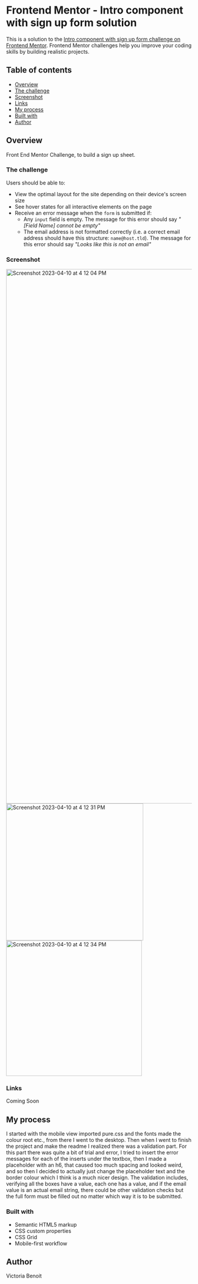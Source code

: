 # Frontend Mentor - Intro component with sign up form solution

This is a solution to the [Intro component with sign up form challenge on Frontend Mentor](https://www.frontendmentor.io/challenges/intro-component-with-signup-form-5cf91bd49edda32581d28fd1). Frontend Mentor challenges help you improve your coding skills by building realistic projects. 

## Table of contents

- [Overview](#overview)
- [The challenge](#the-challenge)
- [Screenshot](#screenshot)
- [Links](#links)
- [My process](#my-process)
- [Built with](#built-with)
- [Author](#author)

## Overview
Front End Mentor Challenge, to build a sign up sheet.

### The challenge

Users should be able to:

- View the optimal layout for the site depending on their device's screen size
- See hover states for all interactive elements on the page
- Receive an error message when the `form` is submitted if:
  - Any `input` field is empty. The message for this error should say *"[Field Name] cannot be empty"*
  - The email address is not formatted correctly (i.e. a correct email address should have this structure: `name@host.tld`). The message for this error should say *"Looks like this is not an email"*

### Screenshot
<img width="1451" alt="Screenshot 2023-04-10 at 4 12 04 PM" src="https://user-images.githubusercontent.com/109821108/230978713-ff5c5394-f492-4162-9cb0-c0b6b5e0172b.png">

<img width="372" alt="Screenshot 2023-04-10 at 4 12 31 PM" src="https://user-images.githubusercontent.com/109821108/230978724-a552c4e2-55b3-4d6a-a5a0-91c02ff20119.png">
<img width="368" alt="Screenshot 2023-04-10 at 4 12 34 PM" src="https://user-images.githubusercontent.com/109821108/230978743-988d5168-8b52-49d9-9b35-4dd7c03fae45.png">


### Links
Coming Soon 

## My process
I started with the mobile view imported pure.css and the fonts made the colour root etc., from there I went to the desktop. Then when I went to finish the project and make the readme I realized there was a validation part. For this part there was quite a bit of trial and error, I tried to insert the error messages for each of the inserts under the textbox, then I made a placeholder with an h6, that caused too much spacing and looked weird, and so then I decided to actually just change the placeholder text and the border colour which I think is a much nicer design. The validation includes, verifying all the boxes have a value, each one has a value, and if the email value is an actual email string, there could be other validation checks but the full form must be filled out no matter which way it is to be submitted. 

### Built with

- Semantic HTML5 markup
- CSS custom properties
- CSS Grid
- Mobile-first workflow

## Author
Victoria Benoit


